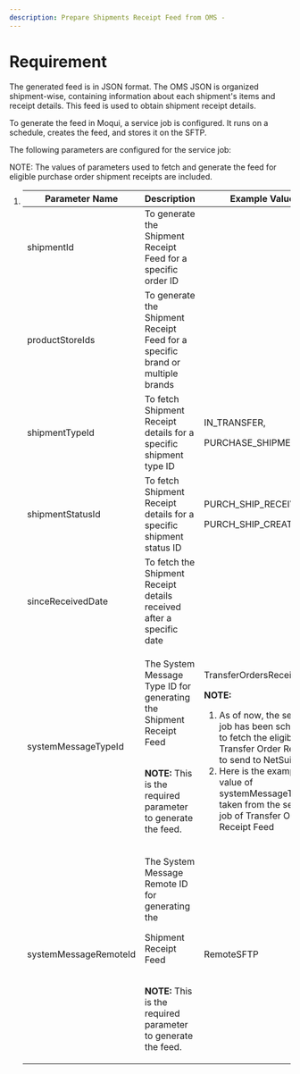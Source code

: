 ```yaml
---
description: Prepare Shipments Receipt Feed from OMS -
---
```


# Requirement

The generated feed is in JSON format. The OMS JSON is organized shipment-wise, containing information about each shipment's items and receipt details. This feed is used to obtain shipment receipt details.

To generate the feed in Moqui, a service job is configured. It runs on a schedule, creates the feed, and stores it on the SFTP.

The following parameters are configured for the service job:

NOTE: The values of parameters used to fetch and generate the feed for eligible purchase order shipment receipts are included.

1. | Parameter Name        | Description                                                                                                                                                              | Example Value                                                                                                                                                                                                                                                                                                       |
   | --------------------- | ------------------------------------------------------------------------------------------------------------------------------------------------------------------------ | ------------------------------------------------------------------------------------------------------------------------------------------------------------------------------------------------------------------------------------------------------------------------------------------------------------------- |
   | shipmentId            | To generate the Shipment Receipt Feed for a specific order ID                                                                                                            |                                                                                                                                                                                                                                                                                                                     |
   | productStoreIds       | To generate the Shipment Receipt Feed for a specific brand or multiple brands                                                                                            |                                                                                                                                                                                                                                                                                                                     |
   | shipmentTypeId        | To fetch Shipment Receipt details for a specific shipment type ID                                                                                                        | <p>IN_TRANSFER,</p><p>PURCHASE_SHIPMENT</p>                                                                                                                                                                                                                                                                         |
   | shipmentStatusId      | To fetch Shipment Receipt details for a specific shipment status ID                                                                                                      | <p>PURCH_SHIP_RECEIVED,</p><p>PURCH_SHIP_CREATED</p>                                                                                                                                                                                                                                                                |
   | sinceReceivedDate     | To fetch the Shipment Receipt details received after a specific date                                                                                                     |                                                                                                                                                                                                                                                                                                                     |
   | systemMessageTypeId   | <p>The System Message Type ID for generating the Shipment Receipt Feed</p><p><br><strong>NOTE:</strong> This is the required parameter to generate the feed.</p>         | <p>TransferOrdersReceiptFeed</p><p><strong>NOTE:</strong></p><ol><li>As of now, the service job has been scheduled to fetch the eligible Transfer Order Receipts to send to NetSuite.</li><li>Here is the example value of systemMessageType is taken from the service job of Transfer Order Receipt Feed</li></ol> |
   | systemMessageRemoteId | <p>The System Message Remote ID for generating the</p><p>Shipment Receipt Feed</p><p><br><strong>NOTE:</strong> This is the required parameter to generate the feed.</p> | RemoteSFTP                                                                                                                                                                                                                                                                                                          |
